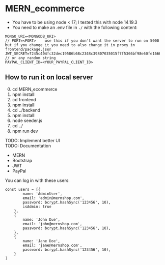 # MERN_ecommerce
* You have to be using node < 17; I tested this with node 14.19.3
* You need to make an .env file in `./` with the following content:
```
MONGO_URI=<MONGODB_URI>
// PORT=<PORT>    use this if you don't want the server to run on 5000 but if you change it you need to also change it in proxy in frontend/package.json
JWT_SECRET=7245c404fc32dec19586b68c2348c39807035015f7f5366bf98e60fe16601b8c    // or any random string
PAYPAL_CLIENT_ID=<YOUR_PAYPAL_CLIENT_ID>
```
## How to run it on local server
0. cd MERN_ecommerce
1. npm install
2. cd frontend
3. npm install
4. cd ../backend
5. npm install
6. node seeder.js
7. cd ../
8. npm run dev

TODO: Implement better UI <br>
TODO: Documentation

* MERN
* Bootstrap
* JWT
* PayPal

You can log in with these users:

```
const users = [{
        name: 'AdminUser',
        email: 'admin@mernshop.com',
        password: bcrypt.hashSync('123456', 10),
        isAdmin: true
    },
    {
        name: 'John Due',
        email: 'john@mernshop.com',
        password: bcrypt.hashSync('123456', 10),
    },
    {
        name: 'Jane Doe',
        email: 'jane@mernshop.com',
        password: bcrypt.hashSync('123456', 10),
    }
]
```
